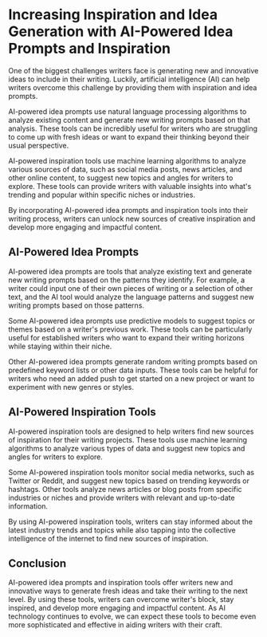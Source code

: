 Increasing Inspiration and Idea Generation with AI-Powered Idea Prompts and Inspiration
========================================================================================================================================

One of the biggest challenges writers face is generating new and innovative ideas to include in their writing. Luckily, artificial intelligence (AI) can help writers overcome this challenge by providing them with inspiration and idea prompts.

AI-powered idea prompts use natural language processing algorithms to analyze existing content and generate new writing prompts based on that analysis. These tools can be incredibly useful for writers who are struggling to come up with fresh ideas or want to expand their thinking beyond their usual perspective.

AI-powered inspiration tools use machine learning algorithms to analyze various sources of data, such as social media posts, news articles, and other online content, to suggest new topics and angles for writers to explore. These tools can provide writers with valuable insights into what's trending and popular within specific niches or industries.

By incorporating AI-powered idea prompts and inspiration tools into their writing process, writers can unlock new sources of creative inspiration and develop more engaging and impactful content.

AI-Powered Idea Prompts
-----------------------

AI-powered idea prompts are tools that analyze existing text and generate new writing prompts based on the patterns they identify. For example, a writer could input one of their own pieces of writing or a selection of other text, and the AI tool would analyze the language patterns and suggest new writing prompts based on those patterns.

Some AI-powered idea prompts use predictive models to suggest topics or themes based on a writer's previous work. These tools can be particularly useful for established writers who want to expand their writing horizons while staying within their niche.

Other AI-powered idea prompts generate random writing prompts based on predefined keyword lists or other data inputs. These tools can be helpful for writers who need an added push to get started on a new project or want to experiment with new genres or styles.

AI-Powered Inspiration Tools
----------------------------

AI-powered inspiration tools are designed to help writers find new sources of inspiration for their writing projects. These tools use machine learning algorithms to analyze various types of data and suggest new topics and angles for writers to explore.

Some AI-powered inspiration tools monitor social media networks, such as Twitter or Reddit, and suggest new topics based on trending keywords or hashtags. Other tools analyze news articles or blog posts from specific industries or niches and provide writers with relevant and up-to-date information.

By using AI-powered inspiration tools, writers can stay informed about the latest industry trends and topics while also tapping into the collective intelligence of the internet to find new sources of inspiration.

Conclusion
----------

AI-powered idea prompts and inspiration tools offer writers new and innovative ways to generate fresh ideas and take their writing to the next level. By using these tools, writers can overcome writer's block, stay inspired, and develop more engaging and impactful content. As AI technology continues to evolve, we can expect these tools to become even more sophisticated and effective in aiding writers with their craft.

